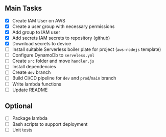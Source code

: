 ## Main Tasks

- [x] Create IAM User on AWS
- [x] Create a user group with necessary permissions
- [x] Add group to IAM user
- [x] Add secrets IAM secrets to repository (github)
- [x] Download secrets to device
- [ ] Install suitable Serverless boiler plate for project (`aws-nodejs` template)
- [ ] Configure DynamoDb to `serveless.yml`
- [ ] Create `src` folder and move `handler.js`
- [ ] Install dependencies
- [ ] Create `dev` branch
- [ ] Build CI/CD pipeline for `dev` and `prod`/`main` branch
- [ ] Write lambda functions
- [ ] Update README

## Optional

- [ ] Package lambda
- [ ] Bash scripts to support deployment
- [ ] Unit tests
